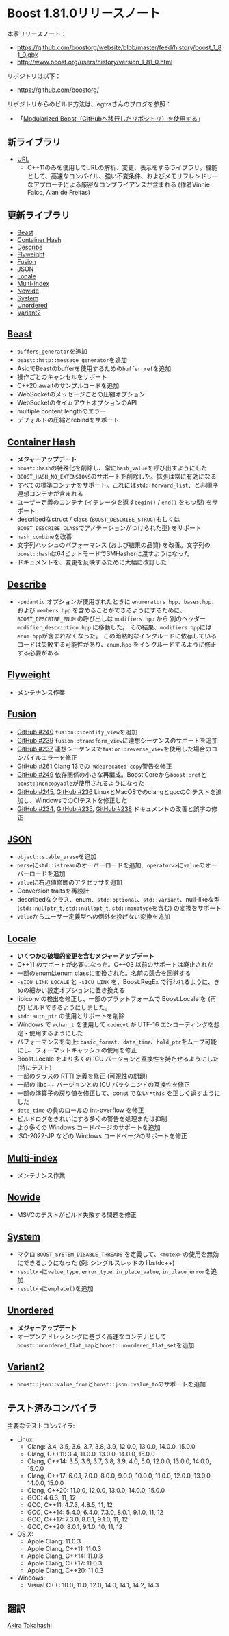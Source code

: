 # Boost 1.81.0リリースノート

本家リリースノート：

- <https://github.com/boostorg/website/blob/master/feed/history/boost_1_81_0.qbk>
- <http://www.boost.org/users/history/version_1_81_0.html>


リポジトリは以下：

- <https://github.com/boostorg/>


リポジトリからのビルド方法は、egtraさんのブログを参照：

- 「[Modularized Boost（GitHubへ移行したリポジトリ）を使用する](http://dev.activebasic.com/egtra/2013/12/03/620/)」


## 新ライブラリ

- [URL](https://boost.org/libs/url)
    - C++11のみを使用してURLの解析、変更、表示をするライブラリ。機能として、高速なコンパイル、強い不変条件、およびメモリフレンドリーなアプローチによる厳密なコンプライアンスが含まれる (作者Vinnie Falco, Alan de Freitas)


## 更新ライブラリ

- [Beast](#beast)
- [Container Hash](#container-hash)
- [Describe](#describe)
- [Flyweight](#flyweight)
- [Fusion](#fusion)
- [JSON](#json)
- [Locale](#locale)
- [Multi-index](#multi-index)
- [Nowide](#nowide)
- [System](#system)
- [Unordered](#unordered)
- [Variant2](#variant2)


## <a id="beast" href="#beast">Beast</a>

- `buffers_generator`を追加
- `beast::http::message_generator`を追加
- AsioでBeastのbufferを使用するための`buffer_ref`を追加
- 操作ごとのキャンセルをサポート
- C++20 awaitのサンプルコードを追加
- WebSocketのメッセージごとの圧縮オプション
- WebSocketのタイムアウトオプションのAPI
- multiple content lengthのエラー
- デフォルトの圧縮とrebindをサポート


## <a id="container-hash" href="#container-hash">Container Hash</a>

- **メジャーアップデート**
- `boost::hash`の特殊化を削除し、常に`hash_value`を呼び出すようにした
- `BOOST_HASH_NO_EXTENSIONS`のサポートを削除した。拡張は常に有効になる
- すべての標準コンテナをサポート。これには`std::forward_list`、と非順序連想コンテナが含まれる
- ユーザー定義のコンテナ (イテレータを返す`begin()` / `end()` をもつ型) をサポート
- describedなstruct / class (`BOOST_DESCRIBE_STRUCT`もしくは`BOOST_DESCRIBE_CLASS`でアノテーションがつけられた型) をサポート
- `hash_combine`を改善
- 文字列ハッシュのパフォーマンス (および結果の品質) を改善。文字列の`boost::hash`は64ビットモードでSMHasherに渡すようになった
- ドキュメントを、変更を反映するために大幅に改訂した


## <a id="describe" href="#describe">Describe</a>

- `-pedantic` オプションが使用されたときに `enumerators.hpp`、`bases.hpp`、および `members.hpp` を含めることができるようにするために、`BOOST_DESCRIBE_ENUM` の呼び出しは `modifiers.hpp` から 別のヘッダー `modifier_description.hpp` に移動した。 その結果、`modifiers.hpp`には`enum.hpp`が含まれなくなった。 この暗黙的なインクルードに依存しているコードは失敗する可能性があり、`enum.hpp` をインクルードするように修正する必要がある


## <a id="flyweight" href="#flyweight">Flyweight</a>

- メンテナンス作業


## <a id="fusion" href="#fusion">Fusion</a>

- [GitHub #240](https://github.com/boostorg/fusion/pull/240) `fusion::identity_view`を追加
- [GitHub #239](https://github.com/boostorg/fusion/pull/239) `fusion::transform_view`に連想シーケンスのサポートを追加
- [GitHub #237](https://github.com/boostorg/fusion/pull/237) 連想シーケンスで`fusion::reverse_view`を使用した場合のコンパイルエラーを修正
- [GitHub #261](https://github.com/boostorg/fusion/pull/261) Clang 13での`-Wdeprecated-copy`警告を修正
- [GitHub #249](https://github.com/boostorg/fusion/pull/249) 依存関係の小さな再編成。Boost.Coreから`boost::ref`と`boost::noncopyable`が使用されるようになった
- [GitHub #245](https://github.com/boostorg/fusion/pull/245), [GitHub #236](https://github.com/boostorg/fusion/pull/236) LinuxとMacOSでのclangとgccのCIテストを追加し、WindowsでのCIテストを修正した
- [GitHub #234](https://github.com/boostorg/fusion/issues/234), [GitHub #235](https://github.com/boostorg/fusion/pull/235), [GitHub #238](https://github.com/boostorg/fusion/pull/238) ドキュメントの改善と誤字の修正


## <a id="json" href="#json">JSON</a>

- `object::stable_erase`を追加
- `parse`に`std::istream`のオーバーロードを追加、`operator>>`に`value`のオーバーロードを追加
- `value`に右辺値修飾のアクセッサを追加
- Conversion traitsを再設計
- describedなクラス、enum、`std::optional`、`std::variant`、null-likeな型 (`std::nullptr_t`, `std::nullopt_t`, `std::monotype`を含む) の変換をサポート
- `value`からユーザー定義型への例外を投げない変換を追加


## <a id="locale" href="#locale">Locale</a>

- **いくつかの破壊的変更を含むメジャーアップデート**
- C++11 のサポートが必要になった。C++03 以前のサポートは廃止された
- 一部のenumはenum classに変換された。名前の競合を回避する
- `-sICU_LINK_LOCALE` と `-sICU_LINK` を、Boost.RegEx で行われるように、きめの細かい設定オプションに置き換える
- libiconv の検出を修正し、一部のプラットフォームで Boost.Locale を (再び) ビルドできるようにしました。
- `std::auto_ptr` の使用とサポートを削除
- Windows で `wchar_t` を使用して `codecvt` が UTF-16 エンコーディングを想定・使用するようにした
- パフォーマンスを向上: `basic_format`、`date_time`、`hold_ptr`をムーブ可能にし、フォーマットキャッシュの使用を修正
- Boost.Locale をより多くの ICU バージョンと互換性を持たせるようにした (特にテスト)
- 一部のクラスの RTTI 定義を修正 (可視性の問題)
- 一部の libc++ バージョンとの ICU バックエンドの互換性を修正
- 一部の演算子の戻り値を修正して、const でない `*this` を正しく返すようにした
- `date_time` の負のロールの int-overflow を修正
- ビルドログをきれいにする多くの警告を処理または抑制
- より多くの Windows コードページのサポートを追加
- ISO-2022-JP などの Windows コードページのサポートを修正


## <a id="multi-index" href="#multi-index">Multi-index</a>

- メンテナンス作業


## <a id="nowide" href="#nowide">Nowide</a>

- MSVCのテストがビルド失敗する問題を修正


## <a id="system" href="#system">System</a>

- マクロ `BOOST_SYSTEM_DISABLE_THREADS` を定義して、`<mutex>` の使用を無効にできるようになった (例: シングルスレッドの libstdc++)
- `result<>`に`value_type`, `error_type`, `in_place_value`, `in_place_error`を追加
- `result<>`に`emplace()`を追加


## <a id="unordered" href="#unordered">Unordered</a>

- **メジャーアップデート**
- オープンアドレッシングに基づく高速なコンテナとして`boost::unordered_flat_map`と`boost::unordered_flat_set`を追加


## <a id="variant2" href="#variant2">Variant2</a>

- `boost::json::value_from`と`boost::json::value_to`のサポートを追加




## テスト済みコンパイラ
主要なテストコンパイラ:

- Linux:
    - Clang: 3.4, 3.5, 3.6, 3.7, 3.8, 3.9, 12.0.0, 13.0.0, 14.0.0, 15.0.0
    - Clang, C++11: 3.4, 11.0.0, 13.0.0, 14.0.0, 15.0.0
    - Clang, C++14: 3.5, 3.6, 3.7, 3.8, 3.9, 4.0, 5.0, 12.0.0, 13.0.0, 14.0.0, 15.0.0
    - Clang, C++17: 6.0.1, 7.0.0, 8.0.0, 9.0.0, 10.0.0, 11.0.0, 12.0.0, 13.0.0, 14.0.0, 15.0.0
    - Clang, C++20: 11.0.0, 12.0.0, 13.0.0, 14.0.0, 15.0.0
    - GCC: 4.6.3, 11, 12
    - GCC, C++11: 4.7.3, 4.8.5, 11, 12
    - GCC, C++14: 5.4.0, 6.4.0, 7.3.0, 8.0.1, 9.1.0, 11, 12
    - GCC, C++17: 7.3.0, 8.0.1, 9.1.0, 11, 12
    - GCC, C++20: 8.0.1, 9.1.0, 10, 11, 12
- OS X:
    - Apple Clang: 11.0.3
    - Apple Clang, C++11: 11.0.3
    - Apple Clang, C++14: 11.0.3
    - Apple Clang, C++17: 11.0.3
    - Apple Clang, C++20: 11.0.3
- Windows:
    - Visual C++: 10.0, 11.0, 12.0, 14.0, 14.1, 14.2, 14.3

## 翻訳
[Akira Takahashi](https://github.com/faithandbrave)


